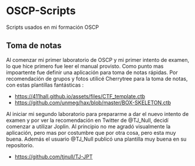 # OSCP-Scripts
Scripts usados en mi formación OSCP

Toma de notas
------
Al comenzar mi primer laboratorio de OSCP y mi primer intento de examen, lo que hice primero fue leer el manual provisto.
Como punto mas impoartente fue definir una aplicación para toma de notas rápidas. Por recomendación de grupos y fotos utilicé Cherrytree para la toma de notas, con estas plantillas fantásticas :

- https://411hall.github.io/assets/files/CTF_template.ctb
- https://github.com/unmeg/hax/blob/master/BOX-SKELETON.ctb

Al iniciar mi segundo laboratorio para prepararme a dar el nuevo intento de examen y por ver la recomendación en Twitter de @TJ_Null, decidí comenzar a utilizar Joplin. Al principio no me agradó visualmente la aplicación, pero mas por costumbre que por otra cosa, pero esta muy buena. Además el usuario @TJ_Null publicó una plantilla muy buena en su repositorio.

- https://github.com/tjnull/TJ-JPT
